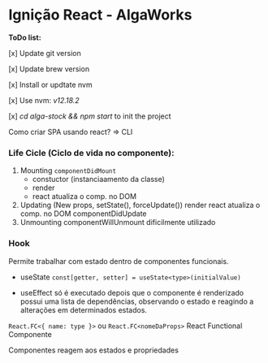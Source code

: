 # Ignição React - AlgaWorks

**ToDo list:**

[x] Update git version

[x] Update brew version

[x] Install or updtate nvm

[x] Use nvm: _v12.18.2_

[x] _cd alga-stock && npm start_ to init the project

Como criar SPA usando react? => CLI

### Life Cicle (Ciclo de vida no componente):

1. Mounting
   `componentDidMount`
   - constuctor (instanciaamento da classe)
   - render
   - react atualiza o comp. no DOM
2. Updating
   (New props, setState(), forceUpdate())
   render
   react atualiza o comp. no DOM
   componentDidUpdate
3. Unmounting
   componentWillUnmount
   dificilmente utilizado

### Hook

Permite trabalhar com estado dentro de componentes funcionais.

- useState
  `const[getter, setter] = useState<type>(initialValue)`

- useEffect
  só é executado depois que o componente é renderizado
  possui uma lista de dependências, observando o estado e reagindo a alterações em determinados estados.

`React.FC<{ name: type }>` ou `React.FC<nomeDaProps>`
React Functional Componente

Componentes reagem aos estados e propriedades
